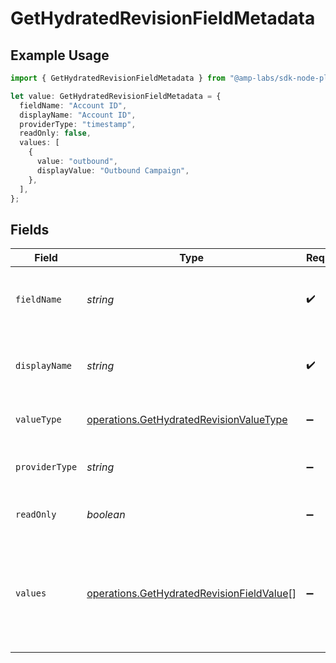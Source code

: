# GetHydratedRevisionFieldMetadata

## Example Usage

```typescript
import { GetHydratedRevisionFieldMetadata } from "@amp-labs/sdk-node-platform/models/operations";

let value: GetHydratedRevisionFieldMetadata = {
  fieldName: "Account ID",
  displayName: "Account ID",
  providerType: "timestamp",
  readOnly: false,
  values: [
    {
      value: "outbound",
      displayValue: "Outbound Campaign",
    },
  ],
};
```

## Fields

| Field                                                                                                  | Type                                                                                                   | Required                                                                                               | Description                                                                                            | Example                                                                                                |
| ------------------------------------------------------------------------------------------------------ | ------------------------------------------------------------------------------------------------------ | ------------------------------------------------------------------------------------------------------ | ------------------------------------------------------------------------------------------------------ | ------------------------------------------------------------------------------------------------------ |
| `fieldName`                                                                                            | *string*                                                                                               | :heavy_check_mark:                                                                                     | The name of the field from the provider API.                                                           | Account ID                                                                                             |
| `displayName`                                                                                          | *string*                                                                                               | :heavy_check_mark:                                                                                     | The display name of the field from the provider API.                                                   | Account ID                                                                                             |
| `valueType`                                                                                            | [operations.GetHydratedRevisionValueType](../../models/operations/gethydratedrevisionvaluetype.md)     | :heavy_minus_sign:                                                                                     | A normalized field type                                                                                |                                                                                                        |
| `providerType`                                                                                         | *string*                                                                                               | :heavy_minus_sign:                                                                                     | Raw field type from the provider API.                                                                  | timestamp                                                                                              |
| `readOnly`                                                                                             | *boolean*                                                                                              | :heavy_minus_sign:                                                                                     | Whether the field is read-only.                                                                        | false                                                                                                  |
| `values`                                                                                               | [operations.GetHydratedRevisionFieldValue](../../models/operations/gethydratedrevisionfieldvalue.md)[] | :heavy_minus_sign:                                                                                     | If the valueType is singleSelect or multiSelect, this is a list of possible values                     |                                                                                                        |